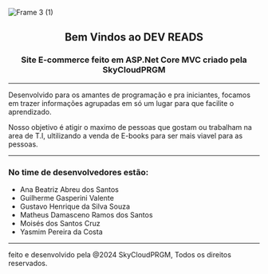 ![Frame 3 (1)](https://github.com/user-attachments/assets/c7962186-9f48-4ee9-b248-117b2c9b7631)
<h2 align=center>Bem Vindos ao DEV READS</h2>
<h3 align=center>Site E-commerce feito em ASP.Net Core MVC criado pela SkyCloudPRGM</h3>

***


Desenvolvido para os amantes de programação e pra iniciantes, focamos em trazer informações agrupadas em só um lugar para que facilite o aprendizado.


Nosso objetivo é atigir o maximo de pessoas que gostam ou trabalham na area de T.I, ultilizando a venda de E-books para ser mais viavel para as pessoas.

***


<h3>No time de desenvolvedores estão:</h3>

- Ana Beatriz Abreu dos Santos
- Guilherme Gasperini Valente
- Gustavo Henrique da Silva Souza
- Matheus Damasceno Ramos dos Santos
- Moisés dos Santos Cruz
- Yasmim Pereira da Costa


***

feito e desenvolvido pela @2024 SkyCloudPRGM, Todos os direitos reservados.

